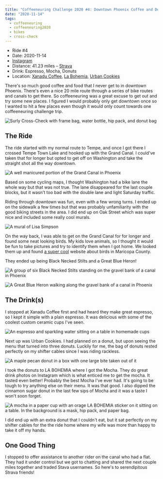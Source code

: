 ```yaml
---
title: "Coffeeneuring Challenge 2020 #4: Downtown Phoenix Coffee and Donuts"
date: "2020-11-14"
tags:
  - coffeeneuring
  - coffeeneuring2020
  - bikes
  - cross-check
---
```


- Ride #4
- Date: 2020-11-14
- [Instagram](https://www.instagram.com/p/CHmEs88poAl/)
- Distance: 41.23 miles – [Strava](https://www.strava.com/activities/4338377664)
- Drink: Espresso, Mocha, Donuts
- Location: [Xanadu Coffee](https://www.instagram.com/xanadu.coffee/), [La Bohemia](https://www.instagram.com/labohemiaphx/), [Urban Cookies](https://www.instagram.com/urban_cookies/)

There's so much good coffee and food that I never get to in downtown Phoenix. There's even a nice 20 mile route through a series of bike routes and canals to get there. So coffeeneuring was a great excuse to get out and try some new places. I figured I would probably only get downtown once so I wanted to hit a few places even though it would only count towards one coffeeneuring challenge trip.

![Surly Cross-Check with frame bag, water bottle, hip pack, and donut bag](../images/coffeeneuring/2020/ride-4/bike.jpg)

## The Ride

The ride started with my normal route to Tempe, and once I got there I crossed Tempe Town Lake and hooked up with the Grand Canal. I could've taken that for longer but opted to get off on Washington and take the straight shot all the way downtown.

![A well manicured portion of the Grand Canal in Phoenix](../images/coffeeneuring/2020/ride-4/canal.jpg)

Based on some cycling maps, I thought Washington had a bike lane the whole way but that was not true. The lane disappeared for the last couple blocks, but it wasn't too bad with the double lane and light Saturday traffic.

Riding through downtown was fun, even with a few wrong turns. I ended up on the sidewalk a few times but that was probably unfamiliarity with the good biking streets in the area. I did end up on Oak Street which was super nice and included some really cool murals.

![A mural of Lisa Simpson](../images/coffeeneuring/2020/ride-4/mural.jpg)

On the way back, I was able to get on the Grand Canal for for longer and found some neat looking birds. My kids love animals, so I thought it would be fun to take pictures and try to identify them when I got home. We looked them up and found [a super cool](http://www.birderfrommaricopa.com) website about birds in Maricopa County.

They ended up being Black Necked Stilts and a Great Blue Heron!

![A group of six Black Necked Stilts standing on the gravel bank of a canal in Phoenix](../images/coffeeneuring/2020/ride-4/black-necked-stilt.jpg)

![A Great Blue Heron walking along the gravel bank of a canal in Phoenix](../images/coffeeneuring/2020/ride-4/great-blue-heron.jpg)

## The Drink(s)

I stopped at Xanadu Coffee first and had heard they make great espresso, so I kept it simple with a plain espresso. It was delicious with some of the coolest custom ceramic cups I've seen.

![An espresso and sparkling water sitting on a table in homemade cups](../images/coffeeneuring/2020/ride-4/xanadu-espresso.jpg)

Next up was Urban Cookies. I had planned on a donut, but upon seeing the menu that turned into three donuts. Luckily for me, the bag of donuts rested perfectly on my shifter cables since I was riding rackless.

![A maple pecan donut in a box with one large bite taken out of it](../images/coffeeneuring/2020/ride-4/maple-donut.jpg)

I took the donuts to LA BOHEMIA where I got the Mocha. They do great drink photos on Instagram which is what enticed me to get the mocha. It tasted even better! Probably the best Mocha I've ever had. It's going to be tough to try anything else on their menu. It was that good. I also dipped the cinnamon sugar donut in the last few sips of Mocha and it was a taste I won't soon forget.

![A mocha in a paper cup with an orage LA BOHEMIA sticker on it sitting on a table. In the background is a mask, hip pack, and paper bag.](../images/coffeeneuring/2020/ride-4/mocha.jpg)

I did end up with an extra donut that I couldn't eat, but it sat perfectly on my shifter cables for the the ride home where my wife was more than happy to take it off my hands.

## One Good Thing

I stopped to offer assistance to another rider on the canal who had a flat. They had it under control but we got to chatting and shared the next couple miles together and traded Stava usernames. So here's to serendipitous Strava friends! 
